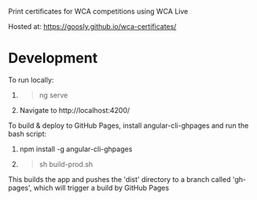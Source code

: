 Print certificates for WCA competitions using WCA Live

Hosted at: https://goosly.github.io/wca-certificates/

# Development

To run locally:
1) > ng serve

2) Navigate to http://localhost:4200/

To build & deploy to GitHub Pages, install angular-cli-ghpages and run the bash script:
1) npm install -g angular-cli-ghpages
2) > sh build-prod.sh

This builds the app and pushes the 'dist' directory to a branch called 'gh-pages', which will trigger a build by GitHub Pages
